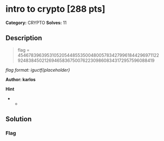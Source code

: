 # intro to crypto [288 pts]

**Category:** CRYPTO
**Solves:** 11

## Description
>flag = 454678396395310520544855350048005783427996184429697112292483845021269465836750076223098608343172957596088419

*flag format: iguctf{placeholder}*

**Author: karlos**

**Hint**
* -

## Solution

### Flag

